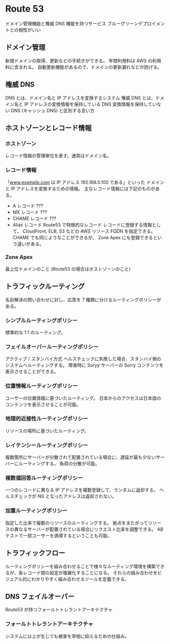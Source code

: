# Route 53
ドメイン管理機能と権威 DNS 機能を持つサービス
ブルーグリーンデプロイメントとの相性がいい

## ドメイン管理
新規ドメインの取得、更新などの手続きができる。
年間利用料は AWS の利用料に含まれる。
自動更新機能があるので、ドメインの更新漏れなどが防げる。

## 権威 DNS
DNS とは、ドメイン名と IP アドレスを変換するシステム
権威 DNS とは、ドメイン名と IP アドレスの変換情報を保持している DNS
変換情報を保持していない DNS (キャッシュ DNS) と区別する言い方

## ホストゾーンとレコード情報

### ホストゾーン
レコード情報の管理単位を表す。通常はドメイン名。

### レコード情報
「www.example.com は IP アドレス 192.168.0.100 である」といった
ドメインと IP アドレスを変換するための情報。
主なレコード情報には下記のものがある。
- A レコード
???
- MX レコード
???
- CHAME レコード
???
- Alias レコード
Route53 で特徴的なレコード
レコードに登録する情報として、 CloudFront, ELB, S3 などの AWS リソース FQDN を指定できる。
CHAME でも同じようなことができるが、 Zone Apex にも登録できるという違いがある。

### Zone Apex
最上位ドメインのこと (Route53 の場合はホストゾーンのこと)

## トラフィックルーティング
名前解決の問い合わせに対し、応答を 7 種類に分けるルーティングポリシーがある。

### シンプルルーティングポリシー
標準的な 1:1 のルーティング。

### フェイルオーバールーティングポリシー
アクティブ / スタンバイ方式
ヘルスチェックに失敗した場合、スタンバイ側のシステムへルーティングする。
障害時に Soryy サーバーの Sorry コンテンツを表示させることができる。

### 位置情報ルーティングポリシー
ユーザーの位置情報に基づいたルーティング。
日本からのアクセスは日本語のコンテンツを表示させることが可能。

### 地理的近接性ルーティングポリシー
リソースの場所に基づいたルーティング。

### レイテンシールーティングポリシー
複数箇所にサーバーが分散されて配置されている場合に、遅延が最も少ないサーバーにルーティングする。
負荷の分散が可能。

### 複数値回答ルーティングポリシー
一つのレコードに異なる IP アドレスを複数登録して、ランダムに返却する。
ヘルスチェックが NG となったアドレスは返却されない。

### 加重ルーティングポリシー
指定した比率で複数のリソースのルーティングする。
拠点をまたがってリソースの異なるサーバーが配置されている場合にリクエスト比率を調整できる。
AB テストで一部ユーザーを誘導するということも可能。

## トラフィックフロー
ルーティングポリシーを組み合わせることで様々なルーティング環境を構築できるが、各レコード間の設定が複雑化することになる。
それらの組み合わせをビジュアル的にわかりやすく組み合わせるツールを定義できる。

## DNS フェイルオーバー
Route53 が持つフォールトトレラントアーキテクチャ

### フォールトトレラントアーキテクチャ
システムに以上が生じても被害を宰相に抑えるための仕組み。
